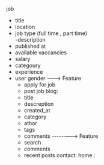 job 
 - title 
 - location 
 - job type (full time , part time)  
 -description 
 - published at 
 - available vaccancies 
 - salary 
 - categoury 
 - experience 
 - user gender 
---> Feature 
    - apply for job 
    - post job 
blog: 
    - title 
    - descreption 
    - created_at 
    - category 
    - athor 
    - tags 
    - comments 
--------> Feature 
    - search 
    - comments 
    - recent posts
contact:
home :

